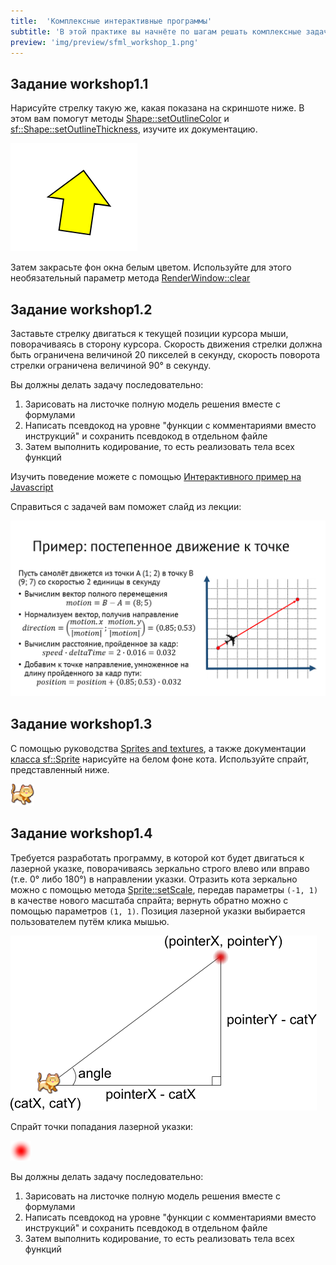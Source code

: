 ```yaml
---
title:  'Комплексные интерактивные программы'
subtitle: 'В этой практике вы начнёте по шагам решать комплексные задачи, двигаясь от математической модели и псевдокода к готовой программе'
preview: 'img/preview/sfml_workshop_1.png'
---
```


## Задание workshop1.1

Нарисуйте стрелку такую же, какая показана на скриншоте ниже. В этом вам помогут методы [Shape::setOutlineColor](https://www.sfml-dev.org/documentation/2.0/classsf_1_1Shape.php#a5978f41ee349ac3c52942996dcb184f7) и [sf::Shape::setOutlineThickness](https://www.sfml-dev.org/documentation/2.0/classsf_1_1Shape.php#a5ad336ad74fc1f567fce3b7e44cf87dc), изучите их документацию.

![Скриншот](img/labor/arrow.png)

Затем закрасьте фон окна белым цветом. Используйте для этого необязательный параметр метода [RenderWindow::clear](https://www.sfml-dev.org/documentation/2.4.2/classsf_1_1RenderTarget.php#a6bb6f0ba348f2b1e2f46114aeaf60f26)

## Задание workshop1.2

Заставьте стрелку двигаться к текущей позиции курсора мыши, поворачиваясь в сторону курсора. Скорость движения стрелки должна быть ограничена величиной 20 пикселей в секунду, скорость поворота стрелки ограничена величиной 90° в секунду.

Вы должны делать задачу последовательно:

1. Зарисовать на листочке полную модель решения вместе с формулами
2. Написать псевдокод на уровне "функции с комментариями вместо инструкций" и сохранить псевдокод в отдельном файле
3. Затем выполнить кодирование, то есть реализовать тела всех функций

Изучить поведение можете с помощью [Интерактивного пример на Javascript](http://users.polytech.unice.fr/~strombon/camash/Foundation%20HTML5%20Animation%20with%20JavaScript/html5-animation-source-code/examples/ch05/04-follow-mouse-1.html)

Справиться с задачей вам поможет слайд из лекции:

![Слайд](img/lection/linear_motion.png)

## Задание workshop1.3

С помощью руководства [Sprites and textures](https://www.sfml-dev.org/tutorials/2.4/graphics-sprite.php), а также документации [класса sf::Sprite](https://www.sfml-dev.org/documentation/2.4.2/classsf_1_1Sprite.php) нарисуйте на белом фоне кота. Используйте спрайт, представленный ниже.

![Спрайт](img/labor/cat.png)


## Задание workshop1.4

Требуется разработать программу, в которой кот будет двигаться к лазерной указке, поворачиваясь зеркально строго влево или вправо (т.е. 0° либо 180°) в направлении указки. Отразить кота зеркально можно с помощью метода [Sprite::setScale](https://www.sfml-dev.org/documentation/2.0/classsf_1_1Transformable.php#a4c48a87f1626047e448f9c1a68ff167e), передав параметры `(-1, 1)` в качестве нового масштаба спрайта; вернуть обратно можно с помощью параметров `(1, 1)`. Позиция лазерной указки выбирается пользователем путём клика мышью.

![Иллюстрация](img/labor/cat_motion.png)

Спрайт точки попадания лазерной указки:

![Спрайт](img/labor/red_pointer.png)

Вы должны делать задачу последовательно:

1. Зарисовать на листочке полную модель решения вместе с формулами
2. Написать псевдокод на уровне "функции с комментариями вместо инструкций" и сохранить псевдокод в отдельном файле
3. Затем выполнить кодирование, то есть реализовать тела всех функций


